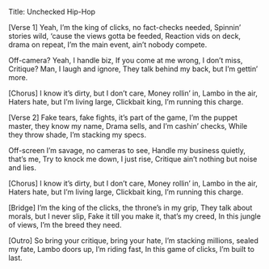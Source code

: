 Title: Unchecked
Hip-Hop

[Verse 1]
Yeah, I’m the king of clicks, no fact-checks needed,
Spinnin’ stories wild, ‘cause the views gotta be feeded,
Reaction vids on deck, drama on repeat,
I’m the main event, ain’t nobody compete.

Off-camera? Yeah, I handle biz,
If you come at me wrong, I don’t miss,
Critique? Man, I laugh and ignore,
They talk behind my back, but I’m gettin’ more.

[Chorus]
I know it’s dirty, but I don’t care,
Money rollin’ in, Lambo in the air,
Haters hate, but I’m living large,
Clickbait king, I’m running this charge.

[Verse 2]
Fake tears, fake fights, it’s part of the game,
I’m the puppet master, they know my name,
Drama sells, and I’m cashin’ checks,
While they throw shade, I’m stacking my specs.

Off-screen I’m savage, no cameras to see,
Handle my business quietly, that’s me,
Try to knock me down, I just rise,
Critique ain’t nothing but noise and lies.

[Chorus]
I know it’s dirty, but I don’t care,
Money rollin’ in, Lambo in the air,
Haters hate, but I’m living large,
Clickbait king, I’m running this charge.

[Bridge]
I’m the king of the clicks, the throne’s in my grip,
They talk about morals, but I never slip,
Fake it till you make it, that’s my creed,
In this jungle of views, I’m the breed they need.

[Outro]
So bring your critique, bring your hate,
I’m stacking millions, sealed my fate,
Lambo doors up, I’m riding fast,
In this game of clicks, I’m built to last.
